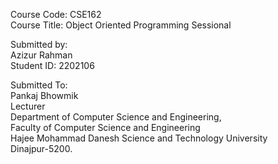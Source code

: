 <p>Course Code: CSE162<br>
Course Title: Object Oriented Programming Sessional</p>

<p>Submitted by: <br>
Azizur Rahman <br>
Student ID: 2202106</p>

<p>Submitted To:<br>
Pankaj Bhowmik<br>
Lecturer<br>
Department of Computer Science and Engineering,<br>
Faculty of Computer Science and Engineering<br>
Hajee Mohammad Danesh Science and Technology University<br>
Dinajpur-5200.</p>
